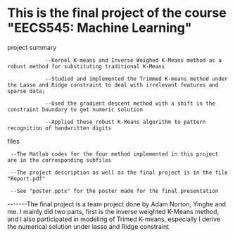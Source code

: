 This is the final project of the course "EECS545: Machine Learning"
===================================================================

project summary

                --Kernel K-means and Inverse Weighed K-Means method as a robust method for substituting traditional K-Means

                --Studied and implemented the Trimmed K-means method under the Lasso and Ridge constraint to deal with irrelevant features and sparse data; 
                
                --Used the gradient descent method with a shift in the constraint boundary to get numeric solution

                --Applied these robust K-Means algorithm to pattern recognition of handwritten digits




files

     --The Matlab codes for the four method implemented in this project are in the corresponding subfiles

     --The project description as well as the final project is in the file "Report.pdf"

     --See "poster.pptx" for the poster made for the final presentation


-------The final project is a team project done by Adam Norton, Yinghe and me. I mainly did two parts, first is the inverse weighted K-Means method, and I also participated in modeling of Trimed K-means, especially I derive the numerical solution under lasso and Ridge constraint
